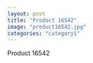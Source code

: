 ```yaml
---
layout: post
title: "Product 16542"
image: "product16542.jpg"
categories: "category1"
---
```

Product 16542
